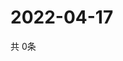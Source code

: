# 2022-04-17
  共 0条

  <!-- BEGIN -->
  <!-- 最后更新时间Sun Apr 17 2022 09:06:13 GMT+0000 (Coordinated Universal Time) -->
  
  <!-- END -->
  
  